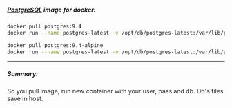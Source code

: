 ##### [PostgreSQL](https://hub.docker.com/_/postgres/) image for docker:

```bash
docker pull postgres:9.4
docker run --name postgres-latest -v /opt/db/postgres-latest:/var/lib/postgresql/data -e POSTGRES_USER=docker -e POSTGRES_PASSWORD=docker -e POSTGRES_DB=docker -p 5432:5432 -d postgres:9.4
```

```bash
docker pull postgres:9.4-alpine
docker run --name postgres-latest -v /opt/db/postgres-latest:/var/lib/postgresql/data -e POSTGRES_USER=docker -e POSTGRES_PASSWORD=docker -e POSTGRES_DB=docker -p 5432:5432 -d postgres:9.4-alpine
```
___

##### Summary:

So you pull image, run new container with your user, pass and db. Db's files save in host.
